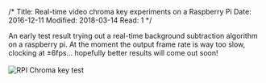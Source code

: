 /*
Title: Real-time video chroma key experiments on a Raspberry Pi
Date: 2016-12-11
Modified: 2018-03-14
Read: 1
*/

An early test result trying out a real-time background subtraction algorithm on a raspberry pi. 
At the moment the output frame rate is way too slow, clocking at ±6fps... 
hopefully better results will come out soon!  
<br>
<img src="/storage/content/blog/2016/12/media/rpi-chroma-key-test.jpg" alt="RPI Chroma key test">